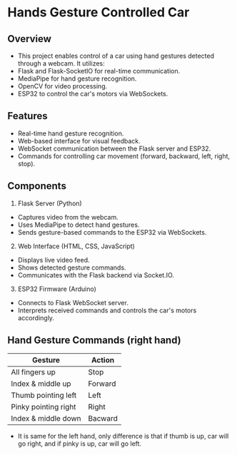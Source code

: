 # Hands Gesture Controlled Car

## Overview
 - This project enables control of a car using hand gestures detected through a webcam. It utilizes:
 - Flask and Flask-SocketIO for real-time communication.
 - MediaPipe for hand gesture recognition.
 - OpenCV for video processing.
 - ESP32 to control the car's motors via WebSockets.

## Features
 - Real-time hand gesture recognition.
 - Web-based interface for visual feedback.
 - WebSocket communication between the Flask server and ESP32.
 - Commands for controlling car movement (forward, backward, left, right, stop).

## Components
1. Flask Server (Python)
 - Captures video from the webcam.
 - Uses MediaPipe to detect hand gestures.
 - Sends gesture-based commands to the ESP32 via WebSockets.

2. Web Interface (HTML, CSS, JavaScript)
 - Displays live video feed.
 - Shows detected gesture commands.
 - Communicates with the Flask backend via Socket.IO.

3. ESP32 Firmware (Arduino)
 - Connects to Flask WebSocket server.
 - Interprets received commands and controls the car's motors accordingly.

## Hand Gesture Commands (right hand)
| Gesture  | Action |
| ------------- | ------------- |
| All fingers up  | Stop  |
| Index & middle up  | Forward  |
| Thumb pointing left  | Left  |
| Pinky pointing right  | Right  |
| Index & middle down  | Bacward  |

 - It is same for the left hand, only difference is that if thumb is up, car will go right, and if pinky is up, car will go left.
